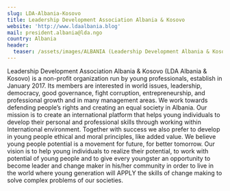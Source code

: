 ```yaml
---
slug: LDA-Albania-Kosovo
title: Leadership Development Association Albania & Kosovo
website: 'http://www.ldaalbania.blog'
mail: president.albania@lda.ngo
country: Albania
header:
  teaser: /assets/images/ALBANIA (Leadership Development Albania & Kosovo).jpg
---
```

Leadership Development Association Albania & Kosovo (LDA Albania & Kosovo) is a non-profit organization run by young professionals, establish in January 2017. Its members are interested in world issues, leadership, democracy, good governance, fight corruption, entrepreneurship, and professional growth and in many management areas. We work towards defending people’s rights and creating an equal society in Albania. Our mission is to create an international platform that helps young individuals to develop their personal and professional skills through working within International environment. Together with success we also prefer to develop in young people ethical and moral principles, like added value. We believe young people potential is a movement for future, for better tomorrow. Our vision is to help young individuals to realize their potential, to work with potential of young people and to give every youngster an opportunity to become leader and change maker in his/her community in order to live in the world where young generation will APPLY the skills of change making to solve complex problems of our societies.
